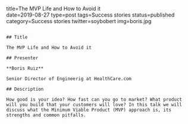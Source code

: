 title=The MVP Life and How to Avoid it  
date=2019-08-27
type=post
tags=Success stories
status=published
category=Success stories
twitter=soybobert
img=boris.jpg
~~~~~~

## Title

The MVP Life and How to Avoid it 

## Presenter

**Boris Ruiz**

Senior Director of Engineerig at HealthCare.com

## Description

How good is your idea? How fast can you go to market? What product will you build that your customers will love? In this talk we will discuss what the Minimum Viable Product (MVP) approach is, its strengths and common pitfalls.